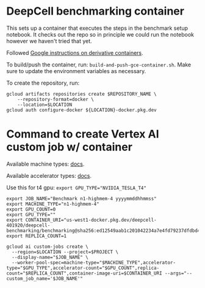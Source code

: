 # DeepCell benchmarking container

This sets up a container that executes the steps in the benchmark setup notebook. It checks out the repo so in principle we could run the notebook however we haven't tried that yet.

Followed [Google instructions on derivative containers](https://cloud.google.com/deep-learning-containers/docs/derivative-container).

To build/push the container, run: `build-and-push-gce-container.sh`. Make sure to update the environment variables as necessary.

To create the repository, run:

```
gcloud artifacts repositories create $REPOSITORY_NAME \
    --repository-format=docker \
    --location=$LOCATION
gcloud auth configure-docker ${LOCATION}-docker.pkg.dev
```

# Command to create Vertex AI custom job w/ container

Available machine types: [docs](https://cloud.google.com/vertex-ai/docs/training/configure-compute#machine-types).

Available accelerator types: [docs](https://cloud.google.com/vertex-ai/docs/reference/rest/v1/MachineSpec#AcceleratorType).

Use this for t4 gpu: `export GPU_TYPE="NVIDIA_TESLA_T4"`

```
export JOB_NAME="Benchmark n1-highmem-4 yyyymmddhhmmss"
export MACHINE_TYPE="n1-highmem-4"
export GPU_COUNT=0
export GPU_TYPE=""
export CONTAINER_URI="us-west1-docker.pkg.dev/deepcell-401920/deepcell-benchmarking/benchmarking@sha256:ed12549aab1c201042234a7e4fd79237dfdbd4257156e239abeef2de84994fae"
export REPLICA_COUNT=1

gcloud ai custom-jobs create \
  --region=$LOCATION --project=$PROJECT \
  --display-name="$JOB_NAME" \
  --worker-pool-spec=machine-type="$MACHINE_TYPE",accelerator-type="$GPU_TYPE",accelerator-count="$GPU_COUNT",replica-count="$REPLICA_COUNT",container-image-uri=$CONTAINER_URI --args="--custom_job_name='$JOB_NAME'"
```
